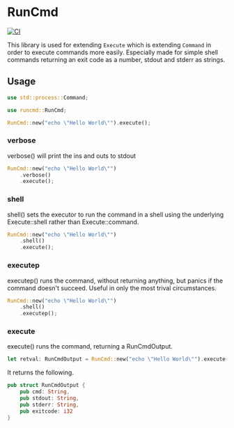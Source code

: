 RunCmd
====================

[![CI](https://github.com/jaredeh/runcmd/actions/workflows/ci.yml/badge.svg)](https://github.com/jaredeh/runcmd/actions/workflows/ci.yml)

This library is used for extending `Execute` which is extending `Command` in order to execute commands more easily.  Especially made for simple shell commands returning an exit code as a number, stdout and stderr as strings.

## Usage

```rust
use std::process::Command;

use runcmd::RunCmd;

RunCmd::new("echo \"Hello World\"").execute();

```

### verbose
verbose() will print the ins and outs to stdout

```rust
RunCmd::new("echo \"Hello World\"")
    .verbose()
    .execute();
```

### shell

shell() sets the executor to run the command in a shell using the underlying Execute::shell rather than Execute::command.

```rust
RunCmd::new("echo \"Hello World\"")
    .shell()
    .execute();
```

### executep

executep() runs the command, without returning anything, but panics if the command doesn't succeed.  Useful in only the most trival circumstances.

```rust
RunCmd::new("echo \"Hello World\"")
    .shell()
    .executep();
```

### execute

execute() runs the command, returning a RunCmdOutput.

```rust
let retval: RunCmdOutput = RunCmd::new("echo \"Hello World\"").execute();
```

It returns the following.
```rust
pub struct RunCmdOutput {
    pub cmd: String,
    pub stdout: String,
    pub stderr: String,
    pub exitcode: i32
}
```